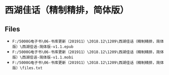 # 西湖佳话（精制精排，简体版）

## Files

- `F:/5000G电子书\06-书库更新（201911）\2018.12\1209\西湖佳话（精制精排，简体版）\西湖佳话-简体版-v1.1.epub`
- `F:/5000G电子书\06-书库更新（201911）\2018.12\1209\西湖佳话（精制精排，简体版）\西湖佳话-简体版-v1.1.mobi`
- `F:/5000G电子书\06-书库更新（201911）\2018.12\1209\西湖佳话（精制精排，简体版）\files.txt`
